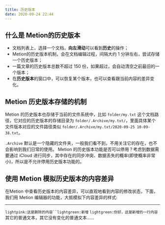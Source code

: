 ```yaml
---
title: 历史版本
date: 2020-09-24 22:44
---
```

## 什么是 Metion的历史版本
- 文档列表上，选择一个文档，**向左滑动**可以看到**历史**的操作；
- Metion的历史版本机制，会在文档编辑过程，间隔大约 1 分钟左右，尝试存储一个历史版本；
- 一篇文章的历史版本总数不超过 150 份，如果超过，会自动清空之前最旧的一个版本；
- 在**历史版本**的窗口中，可以恢复某个版本，也可以查看跟当前内容的差异变化。

## Metion 历史版本存储的机制
Metion 的历史版本也存储于当前的文件系统中，比如 `folder/my.txt` 这个文档路径，它对应的历史版本的存储目录为 `folder/.Archive/my.txt/`，里面具体某个文件版本对应的文件路径类似 `folder/.Archive/my.txt/2020-09-25 10-09-38.txt`。

`.Archive` 默认是一个隐藏的文件夹，一般我们看不到，不用关注它的存在，也不会影响到我们日常的使用。
Metion 的历史版本功能是否可以停用？考虑到数据需要通过 iCloud 进行同步，其中存在的同步冲突、数据丢失的概率(即使概率非常小)，所以是不允许停用历史版本功能的。

## 使用 Metion 模拟历史版本的内容差异
在Metion 中查看历史版本的内容差异，可以直观地看到内容的修改状态，下面，我们用 Metion 编辑器的功能，大抵模拟下内容差异的样式:
- - - - - - - - - - - - - - - - - - - - - - - - - - - 
`lightpink:这是删除的内容``lightgreen:新增`
`lightgreen:你好，这是新增的一行内容`
其它的普通文本，其它没有变化的普通文本……
